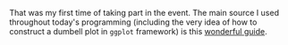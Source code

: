 That was my first time of taking part in the event.
The main source I used throughout today's programming (including the very idea of how to construct a dumbell plot in `ggplot` framework) is this [wonderful guide](https://r-graph-gallery.com/web-extended-dumbbell-plot-ggplot2.html).
